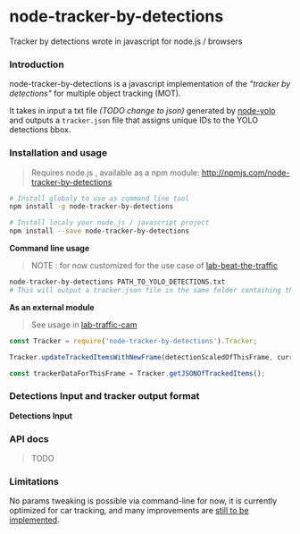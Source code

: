 # node-tracker-by-detections

Tracker by detections wrote in javascript for node.js / browsers

### Introduction

node-tracker-by-detections is a javascript implementation of the _"tracker by detections"_ for multiple object tracking (MOT).

It takes in input a txt file _(TODO change to json)_ generated by [node-yolo](https://github.com/moovel/node-yolo) and outputs a `tracker.json` file that assigns unique IDs to the YOLO detections bbox.


### Installation and usage

> Requires node.js , available as a npm module: http://npmjs.com/node-tracker-by-detections

```bash
# Install globaly to use as command line tool
npm install -g node-tracker-by-detections 

# Install localy your node.js / javascript project
npm install --save node-tracker-by-detections 
```

**Command line usage**

> NOTE : for now customized for the use case of [lab-beat-the-traffic](https://github.com/moovel/lab-beat-the-traffic)

```bash
node-tracker-by-detections PATH_TO_YOLO_DETECTIONS.txt
# This will output a tracker.json file in the same folder containing the tracker data
```

**As an external module**

> See usage in [lab-traffic-cam](https://github.com/moovel/lab-traffic-cam/blob/master/server/counter/Counter.js#L57)

```javascript
const Tracker = require('node-tracker-by-detections').Tracker;

Tracker.updateTrackedItemsWithNewFrame(detectionScaledOfThisFrame, currentFrame);

const trackerDataForThisFrame = Tracker.getJSONOfTrackedItems();
```

### Detections Input and tracker output format

**Detections Input**


### API docs 

> TODO

### Limitations

No params tweaking is possible via command-line for now, it is currently optimized for car tracking, and many improvements are [still to be implemented](https://github.com/tdurand/node-tracker-by-detections/issues/2).

